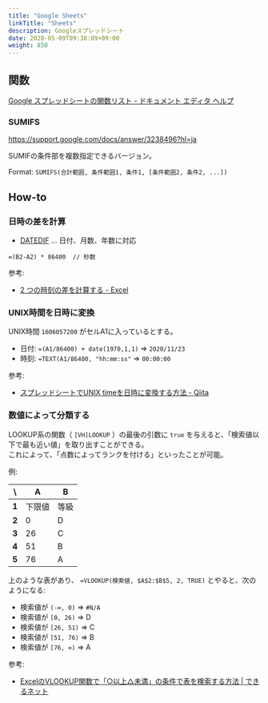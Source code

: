 ```yaml
---
title: "Google Sheets"
linkTitle: "Sheets"
description: Googleスプレッドシート
date: 2020-05-09T09:38:09+09:00
weight: 850
---
```


## 関数

[Google スプレッドシートの関数リスト - ドキュメント エディタ ヘルプ](https://support.google.com/docs/table/25273?hl=ja)

### SUMIFS

https://support.google.com/docs/answer/3238496?hl=ja

SUMIFの条件部を複数指定できるバージョン。

Format: `SUMIFS(合計範囲, 条件範囲1, 条件1, [条件範囲2, 条件2, ...])`

## How-to
### 日時の差を計算

- [DATEDIF](https://support.google.com/docs/answer/6055612?hl=ja) ... 日付、月数、年数に対応

```
=(B2-A2) * 86400  // 秒数
```

参考:

- [2 つの時刻の差を計算する - Excel](https://support.office.com/ja-jp/article/2-%e3%81%a4%e3%81%ae%e6%99%82%e5%88%bb%e3%81%ae%e5%b7%ae%e3%82%92%e8%a8%88%e7%ae%97%e3%81%99%e3%82%8b-e1c78778-749b-49a3-b13e-737715505ff6)

### UNIX時間を日時に変換

UNIX時間 `1606057200` がセルA1に入っているとする。

- 日付: `=(A1/86400) + date(1970,1,1)` => `2020/11/23`
- 時刻: `=TEXT(A1/86400, "hh:mm:ss"` => `00:00:00`

参考:

- [スプレッドシートでUNIX timeを日時に変換する方法 - Qiita](https://qiita.com/narikei/items/6678799d2d6acc29c8c1)

### 数値によって分類する

LOOKUP系の関数（ `[VH]LOOKUP` ）の最後の引数に `true` を与えると、「検索値以下で最も近い値」を取り出すことができる。  
これによって、「点数によってランクを付ける」といったことが可能。

例:

 \ | A | B
---|---|---
 **1** | 下限値 | 等級
 **2** |  0 | D
 **3** | 26 | C
 **4** | 51 | B
 **5** | 76 | A

上のような表があり、 `=VLOOKUP(検索値, $A$2:$B$5, 2, TRUE)` とやると、次のようになる:

- 検索値が `(-∞, 0)` => `#N/A`
- 検索値が `[0, 26)` => D
- 検索値が `[26, 51)` => C
- 検索値が `[51, 76)` => B
- 検索値が `[76, ∞)` => A

参考:

- [ExcelのVLOOKUP関数で「○以上△未満」の条件で表を検索する方法 | できるネット](https://dekiru.net/article/12612/)
